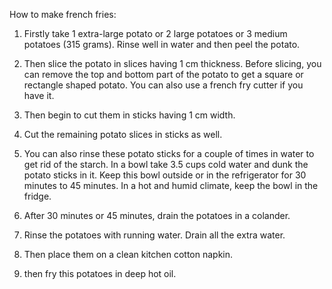 How to make french fries:

1. Firstly take 1 extra-large potato or 2 large potatoes or 3 medium potatoes (315 grams). Rinse well in water and then peel the potato.

2. Then slice the potato in slices having 1 cm thickness. Before slicing, you can remove the top and bottom part of the potato to get a square or rectangle shaped potato. You can also use a french fry cutter if you have it.

3. Then begin to cut them in sticks having 1 cm width.

4. Cut the remaining potato slices in sticks as well.

5. You can also rinse these potato sticks for a couple of times in water to get rid of the starch. In a bowl take 3.5 cups cold water and dunk the potato sticks in it. Keep this bowl outside or in the refrigerator for 30 minutes to 45 minutes. In a hot and humid climate, keep the bowl in the fridge.

6. After 30 minutes or 45 minutes, drain the potatoes in a colander.

7. Rinse the potatoes with running water. Drain all the extra water.

8. Then place them on a clean kitchen cotton napkin.

9. then  fry this potatoes in deep hot oil.